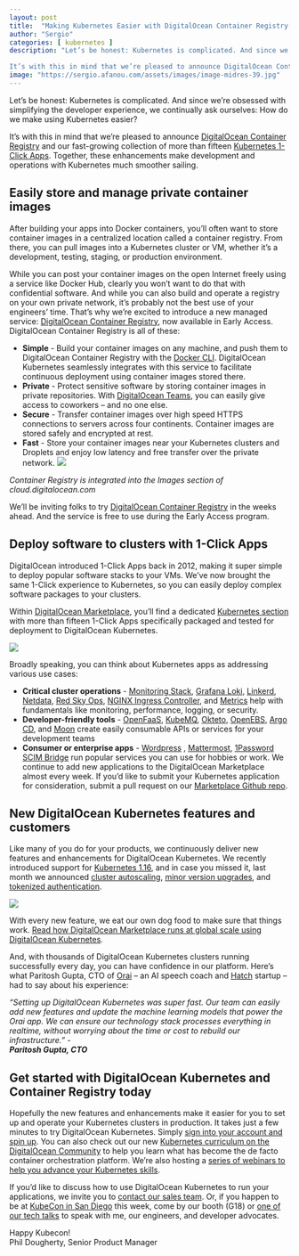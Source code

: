 ```yaml
---
layout: post
title:  "Making Kubernetes Easier with DigitalOcean Container Registry and 1-Click Apps"
author: "Sergio"
categories: [ kubernetes ]
description: "Let’s be honest: Kubernetes is complicated. And since we’re obsessed with simplifying the developer experience, we continually ask ourselves: How do we make using Kubernetes easier?

It’s with this in mind that we’re pleased to announce DigitalOcean Container Registryhttps://www.digitalocean.com/products/containerregistry/ and our fastgrowing collection of more than fifteen Kubernetes 1Click Appshttps://marketplace.digitalocean.com/category/kubernetes. Together, these enhancements make developme"
image: "https://sergio.afanou.com/assets/images/image-midres-39.jpg"
---
```



Let’s be honest: Kubernetes is complicated. And since we’re obsessed with simplifying the developer experience, we continually ask ourselves: How do we make using Kubernetes easier?

It’s with this in mind that we’re pleased to announce [DigitalOcean Container Registry](https://www.digitalocean.com/products/container-registry/) and our fast-growing collection of more than fifteen [Kubernetes 1-Click Apps](https://marketplace.digitalocean.com/category/kubernetes). Together, these enhancements make development and operations with Kubernetes much smoother sailing.

Easily store and manage private container images
------------------------------------------------

After building your apps into Docker containers, you’ll often want to store container images in a centralized location called a container registry. From there, you can pull images into a Kubernetes cluster or VM, whether it’s a development, testing, staging, or production environment.

While you can post your container images on the open Internet freely using a service like Docker Hub, clearly you won’t want to do that with confidential software. And while you can also build and operate a registry on your own private network, it’s probably not the best use of your engineers’ time. That’s why we’re excited to introduce a new managed service: [DigitalOcean Container Registry](https://www.digitalocean.com/products/container-registry/), now available in Early Access. DigitalOcean Container Registry is all of these:

* **Simple** - Build your container images on any machine, and push them to DigitalOcean Container Registry with the [Docker CLI](https://docs.docker.com/engine/reference/commandline/cli/). DigitalOcean Kubernetes seamlessly integrates with this service to facilitate continuous deployment using container images stored there.
* **Private** - Protect sensitive software by storing container images in private repositories. With [DigitalOcean Teams](https://www.digitalocean.com/products/teams/), you can easily give access to coworkers – and no one else.
* **Secure** - Transfer container images over high speed HTTPS connections to servers across four continents. Container images are stored safely and encrypted at rest.
* **Fast** - Store your container images near your Kubernetes clusters and Droplets and enjoy low latency and free transfer over the private network.
![](https://images.prismic.io/www-static/68b2e34b-cee8-428f-bd65-e1089df8c047_digitalocean-container-registry-ui.png?auto=compress,format)

*Container Registry is integrated into the Images section of cloud.digitalocean.com*

We’ll be inviting folks to try [DigitalOcean Container Registry](https://www.digitalocean.com/products/container-registry/) in the weeks ahead. And the service is free to use during the Early Access program.

Deploy software to clusters with 1-Click Apps
---------------------------------------------

DigitalOcean introduced 1-Click Apps back in 2012, making it super simple to deploy popular software stacks to your VMs. We’ve now brought the same 1-Click experience to Kubernetes, so you can easily deploy complex software packages to your clusters.

Within [DigitalOcean Marketplace](https://marketplace.digitalocean.com/), you’ll find a dedicated [Kubernetes section](https://marketplace.digitalocean.com/category/kubernetes) with more than fifteen 1-Click Apps specifically packaged and tested for deployment to DigitalOcean Kubernetes.

![](https://images.prismic.io/www-static/4a9bc9d3-593f-47bb-a6fd-857a36e8a3c4_digitalocean-kubernetes-1-click-apps.png?auto=compress,format)

Broadly speaking, you can think about Kubernetes apps as addressing various use cases:

* **Critical cluster operations** - [Monitoring Stack](https://marketplace.digitalocean.com/apps/kubernetes-monitoring-stack), [Grafana Loki](https://marketplace.digitalocean.com/apps/grafana-loki), [Linkerd](https://marketplace.digitalocean.com/apps/linkerd), [Netdata](https://marketplace.digitalocean.com/apps/netdata), [Red Sky Ops](https://marketplace.digitalocean.com/apps/red-sky-ops), [NGINX Ingress Controller](https://marketplace.digitalocean.com/apps/nginx-ingress-controller), and [Metrics](https://marketplace.digitalocean.com/apps/kubernetes-metrics-server) help with fundamentals like monitoring, performance, logging, or security.
* **Developer-friendly tools** - [OpenFaaS](https://marketplace.digitalocean.com/apps/openfaas-kubernetes), [KubeMQ](https://marketplace.digitalocean.com/apps/kubemq), [Okteto](https://marketplace.digitalocean.com/apps/okteto-1), [OpenEBS](https://marketplace.digitalocean.com/apps/openebs-1), [Argo CD](https://marketplace.digitalocean.com/apps/argo-cd), and [Moon](https://marketplace.digitalocean.com/apps/moon) create easily consumable APIs or services for your development teams
* **Consumer or enterprise apps** - [Wordpress](https://marketplace.digitalocean.com/apps/wordpress-kubernetes) , [Mattermost](https://marketplace.digitalocean.com/apps/mattermost-operator), [1Password SCIM Bridge](https://marketplace.digitalocean.com/apps/1password-scim-bridge) run popular services you can use for hobbies or work.
We continue to add new applications to the DigitalOcean Marketplace almost every week. If you’d like to submit your Kubernetes application for consideration, submit a pull request on our [Marketplace Github repo](https://github.com/digitalocean/marketplace-kubernetes/blob/master/CONTRIBUTING.md).

New DigitalOcean Kubernetes features and customers
--------------------------------------------------

Like many of you do for your products, we continuously deliver new features and enhancements for DigitalOcean Kubernetes. We recently introduced support for [Kubernetes 1.16](https://kubernetes.io/blog/2019/09/18/kubernetes-1-16-release-announcement/), and in case you missed it, last month we announced [cluster autoscaling](https://www.digitalocean.com/docs/kubernetes/how-to/configure-autoscaling/), [minor version upgrades](https://www.digitalocean.com/docs/kubernetes/how-to/upgrade-cluster/), and [tokenized authentication](https://www.digitalocean.com/docs/kubernetes/how-to/connect-to-cluster/).

![](https://images.prismic.io/www-static/703a0786-3d3b-4499-af91-0a34d09e36be_digitalocean-kubernetes-autoscale-1.png?auto=compress,format)

With every new feature, we eat our own dog food to make sure that things work. [Read how DigitalOcean Marketplace runs at global scale using DigitalOcean Kubernetes](https://blog.digitalocean.com/how-we-launched-our-marketplace-using-digitalocean-kubernetes-part-1/).

And, with thousands of DigitalOcean Kubernetes clusters running successfully every day, you can have confidence in our platform. Here’s what Paritosh Gupta, CTO of [Orai](http://www.orai.com/) – an AI speech coach and [Hatch](https://www.digitalocean.com/hatch/) startup – had to say about his experience:

*“Setting up DigitalOcean Kubernetes was super fast. Our team can easily add new features and update the machine learning models that power the Orai app. We can ensure our technology stack processes everything in realtime, without worrying about the time or cost to rebuild our infrastructure.” -  
**Paritosh Gupta, CTO***


Get started with DigitalOcean Kubernetes and Container Registry today
---------------------------------------------------------------------

Hopefully the new features and enhancements make it easier for you to set up and operate your Kubernetes clusters in production. It takes just a few minutes to try DigitalOcean Kubernetes. Simply [sign into your account and spin up](https://cloud.digitalocean.com/kubernetes/clusters/new). You can also check out our new [Kubernetes curriculum on the DigitalOcean Community](https://www.digitalocean.com/community/curriculums/kubernetes-for-full-stack-developers) to help you learn what has become the de facto container orchestration platform. We’re also hosting a [series of webinars to help you advance your Kubernetes skills](https://go.digitalocean.com/WEBAdvanced-K8s-With-DO-General_MainLandingPagev1).

If you’d like to discuss how to use DigitalOcean Kubernetes to run your applications, we invite you to [contact our sales team](https://www.digitalocean.com/company/contact/sales/). Or, if you happen to be at [KubeCon in San Diego](https://events19.linuxfoundation.org/events/kubecon-cloudnativecon-north-america-2019/) this week, come by our booth (G18) or [one of our tech talks](https://kccncna19.sched.com/?searchstring=digitalocean) to speak with me, our engineers, and developer advocates.

Happy Kubecon!  
Phil Dougherty, Senior Product Manager


